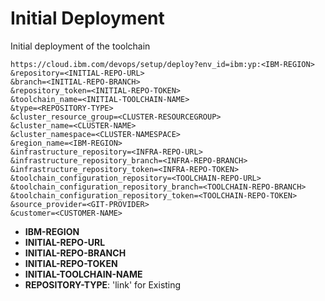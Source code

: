 # Initial Deployment
Initial deployment of the toolchain

```
https://cloud.ibm.com/devops/setup/deploy?env_id=ibm:yp:<IBM-REGION>
&repository=<INITIAL-REPO-URL>
&branch=<INITIAL-REPO-BRANCH>
&repository_token=<INITIAL-REPO-TOKEN>
&toolchain_name=<INITIAL-TOOLCHAIN-NAME>
&type=<REPOSITORY-TYPE>
&cluster_resource_group=<CLUSTER-RESOURCEGROUP>
&cluster_name=<CLUSTER-NAME>
&cluster_namespace=<CLUSTER-NAMESPACE>
&region_name=<IBM-REGION>
&infrastructure_repository=<INFRA-REPO-URL>
&infrastructure_repository_branch=<INFRA-REPO-BRANCH>
&infrastructure_repository_token=<INFRA-REPO-TOKEN>
&toolchain_configuration_repository=<TOOLCHAIN-REPO-URL>
&toolchain_configuration_repository_branch=<TOOLCHAIN-REPO-BRANCH>
&toolchain_configuration_repository_token=<TOOLCHAIN-REPO-TOKEN>
&source_provider=<GIT-PROVIDER>
&customer=<CUSTOMER-NAME>
```

- **IBM-REGION**
- **INITIAL-REPO-URL**
- **INITIAL-REPO-BRANCH**
- **INITIAL-REPO-TOKEN**
- **INITIAL-TOOLCHAIN-NAME**
- **REPOSITORY-TYPE**: 'link' for Existing
